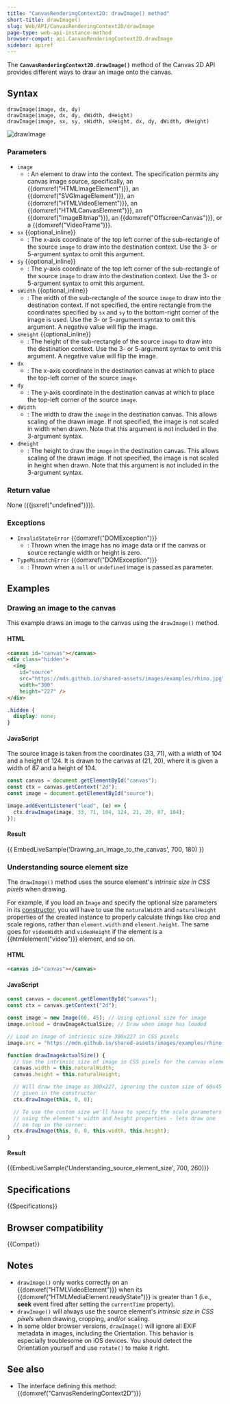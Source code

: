 ```yaml
---
title: "CanvasRenderingContext2D: drawImage() method"
short-title: drawImage()
slug: Web/API/CanvasRenderingContext2D/drawImage
page-type: web-api-instance-method
browser-compat: api.CanvasRenderingContext2D.drawImage
sidebar: apiref
---
```


The **`CanvasRenderingContext2D.drawImage()`** method of the
Canvas 2D API provides different ways to draw an image onto the canvas.

## Syntax

```js-nolint
drawImage(image, dx, dy)
drawImage(image, dx, dy, dWidth, dHeight)
drawImage(image, sx, sy, sWidth, sHeight, dx, dy, dWidth, dHeight)
```

![drawImage](canvas_drawimage.jpg)

### Parameters

- `image`
  - : An element to draw into the context. The specification permits any canvas image
    source, specifically,
    an {{domxref("HTMLImageElement")}},
    an {{domxref("SVGImageElement")}},
    an {{domxref("HTMLVideoElement")}},
    an {{domxref("HTMLCanvasElement")}},
    an {{domxref("ImageBitmap")}},
    an {{domxref("OffscreenCanvas")}},
    or a {{domxref("VideoFrame")}}.
- `sx` {{optional_inline}}
  - : The x-axis coordinate of the top left corner of the sub-rectangle of the source
    `image` to draw into the destination context. Use the 3- or 5-argument syntax
    to omit this argument.
- `sy` {{optional_inline}}
  - : The y-axis coordinate of the top left corner of the sub-rectangle of the source
    `image` to draw into the destination context. Use the 3- or 5-argument syntax
    to omit this argument.
- `sWidth` {{optional_inline}}
  - : The width of the sub-rectangle of the source `image` to draw into the
    destination context. If not specified, the entire rectangle from the coordinates
    specified by `sx` and `sy` to the bottom-right corner of the
    image is used. Use the 3- or 5-argument syntax to omit this argument.
    A negative value will flip the image.
- `sHeight` {{optional_inline}}
  - : The height of the sub-rectangle of the source `image` to draw into the
    destination context. Use the 3- or 5-argument syntax to omit this argument.
    A negative value will flip the image.
- `dx`
  - : The x-axis coordinate in the destination canvas at which to place the top-left
    corner of the source `image`.
- `dy`
  - : The y-axis coordinate in the destination canvas at which to place the top-left
    corner of the source `image`.
- `dWidth`
  - : The width to draw the `image` in the destination canvas. This allows
    scaling of the drawn image. If not specified, the image is not scaled in width when
    drawn. Note that this argument is not included in the 3-argument syntax.
- `dHeight`
  - : The height to draw the `image` in the destination canvas. This allows
    scaling of the drawn image. If not specified, the image is not scaled in height when
    drawn. Note that this argument is not included in the 3-argument syntax.

### Return value

None ({{jsxref("undefined")}}).

### Exceptions

- `InvalidStateError` {{domxref("DOMException")}}
  - : Thrown when the image has no image data or if the canvas or source rectangle width or height is zero.
- `TypeMismatchError` {{domxref("DOMException")}}
  - : Thrown when a `null` or `undefined` image is passed as parameter.

## Examples

### Drawing an image to the canvas

This example draws an image to the canvas using the `drawImage()` method.

#### HTML

```html
<canvas id="canvas"></canvas>
<div class="hidden">
  <img
    id="source"
    src="https://mdn.github.io/shared-assets/images/examples/rhino.jpg"
    width="300"
    height="227" />
</div>
```

```css hidden
.hidden {
  display: none;
}
```

#### JavaScript

The source image is taken from the coordinates (33, 71), with a width of 104 and a
height of 124. It is drawn to the canvas at (21, 20), where it is given a width of 87
and a height of 104.

```js
const canvas = document.getElementById("canvas");
const ctx = canvas.getContext("2d");
const image = document.getElementById("source");

image.addEventListener("load", (e) => {
  ctx.drawImage(image, 33, 71, 104, 124, 21, 20, 87, 104);
});
```

#### Result

{{ EmbedLiveSample('Drawing_an_image_to_the_canvas', 700, 180) }}

### Understanding source element size

The `drawImage()` method uses the source element's _intrinsic size in CSS
pixels_ when drawing.

For example, if you load an `Image` and specify the optional size parameters
in its [constructor](/en-US/docs/Web/API/HTMLImageElement/Image), you will
have to use the `naturalWidth` and `naturalHeight` properties of
the created instance to properly calculate things like crop and scale regions, rather
than `element.width` and `element.height`. The same goes for
`videoWidth` and `videoHeight` if the element is a
{{htmlelement("video")}} element, and so on.

#### HTML

```html
<canvas id="canvas"></canvas>
```

#### JavaScript

```js
const canvas = document.getElementById("canvas");
const ctx = canvas.getContext("2d");

const image = new Image(60, 45); // Using optional size for image
image.onload = drawImageActualSize; // Draw when image has loaded

// Load an image of intrinsic size 300x227 in CSS pixels
image.src = "https://mdn.github.io/shared-assets/images/examples/rhino.jpg";

function drawImageActualSize() {
  // Use the intrinsic size of image in CSS pixels for the canvas element
  canvas.width = this.naturalWidth;
  canvas.height = this.naturalHeight;

  // Will draw the image as 300x227, ignoring the custom size of 60x45
  // given in the constructor
  ctx.drawImage(this, 0, 0);

  // To use the custom size we'll have to specify the scale parameters
  // using the element's width and height properties - lets draw one
  // on top in the corner:
  ctx.drawImage(this, 0, 0, this.width, this.height);
}
```

#### Result

{{EmbedLiveSample('Understanding_source_element_size', 700, 260)}}

## Specifications

{{Specifications}}

## Browser compatibility

{{Compat}}

## Notes

- `drawImage()` only works correctly on an {{domxref("HTMLVideoElement")}}
  when its {{domxref("HTMLMediaElement.readyState")}} is greater than 1 (i.e.,
  **seek** event fired after setting the `currentTime`
  property).
- `drawImage()` will always use the source element's _intrinsic size in
  CSS pixels_ when drawing, cropping, and/or scaling.
- In some older browser versions, `drawImage()` will ignore all EXIF
  metadata in images, including the Orientation. This behavior is especially troublesome
  on iOS devices. You should detect the Orientation yourself and use
  `rotate()` to make it right.

## See also

- The interface defining this method: {{domxref("CanvasRenderingContext2D")}}
